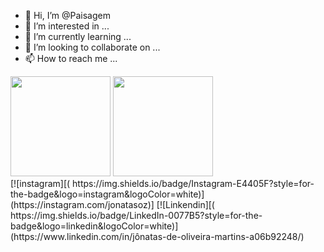 - 👋 Hi, I’m @Paisagem
- 👀 I’m interested in ...
- 🌱 I’m currently learning ...
- 💞️ I’m looking to collaborate on ...
- 📫 How to reach me ...

<!---
Paisagem/Paisagem is a ✨ special ✨ repository because its `README.md` (this file) appears on your GitHub profile.
You can click the Preview link to take a look at your changes.
--->

<div align="left">
  <img height="160em" src="https://github-readme-stats.vercel.app/api?username=Paisagem&show_icons=true&theme=tokyonight&include_all_commits=true&count_private=true%22/%3E">
  <img height="160em" src="https://github-readme-stats.vercel.app/api/top-langs/?username=Paisagem&layout=compact&langs_count=7&theme=tokyonight&include_all_commits=true&count_private=true%22/%3E">
</div>
[![instagram][(    https://img.shields.io/badge/Instagram-E4405F?style=for-the-badge&logo=instagram&logoColor=white)](https://instagram.com/jonatasoz)]
[![Linkendin][(    https://img.shields.io/badge/LinkedIn-0077B5?style=for-the-badge&logo=linkedin&logoColor=white)](https://www.linkedin.com/in/jônatas-de-oliveira-martins-a06b92248/)
